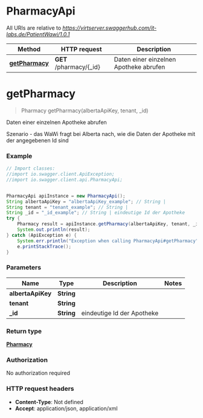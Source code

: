 # PharmacyApi

All URIs are relative to *https://virtserver.swaggerhub.com/it-labs.de/PatientWawi/1.0.1*

Method | HTTP request | Description
------------- | ------------- | -------------
[**getPharmacy**](PharmacyApi.md#getPharmacy) | **GET** /pharmacy/{_id} | Daten einer einzelnen Apotheke abrufen

<a name="getPharmacy"></a>
# **getPharmacy**
> Pharmacy getPharmacy(albertaApiKey, tenant, _id)

Daten einer einzelnen Apotheke abrufen

Szenario - das WaWi fragt bei Alberta nach, wie die Daten der Apotheke mit der angegebenen Id sind

### Example
```java
// Import classes:
//import io.swagger.client.ApiException;
//import io.swagger.client.api.PharmacyApi;


PharmacyApi apiInstance = new PharmacyApi();
String albertaApiKey = "albertaApiKey_example"; // String | 
String tenant = "tenant_example"; // String | 
String _id = "_id_example"; // String | eindeutige Id der Apotheke
try {
    Pharmacy result = apiInstance.getPharmacy(albertaApiKey, tenant, _id);
    System.out.println(result);
} catch (ApiException e) {
    System.err.println("Exception when calling PharmacyApi#getPharmacy");
    e.printStackTrace();
}
```

### Parameters

Name | Type | Description  | Notes
------------- | ------------- | ------------- | -------------
 **albertaApiKey** | **String**|  |
 **tenant** | **String**|  |
 **_id** | **String**| eindeutige Id der Apotheke |

### Return type

[**Pharmacy**](Pharmacy.md)

### Authorization

No authorization required

### HTTP request headers

 - **Content-Type**: Not defined
 - **Accept**: application/json, application/xml

